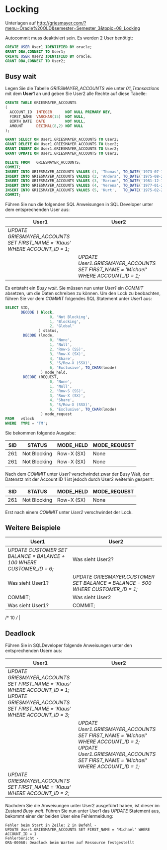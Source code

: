 # Locking

Unterlagen auf http://griesmayer.com/?menu=Oracle%20OLD&semester=Semester_3&topic=08_Locking

Autocommit muss deaktiviert sein. Es werden 2 User benötigt:

```sql
CREATE USER User1 IDENTIFIED BY oracle;
GRANT DBA,CONNECT TO User1;
CREATE USER User2 IDENTIFIED BY oracle;
GRANT DBA,CONNECT TO User2;
```

## Busy wait
Legen Sie die Tabelle *GRIESMAYER_ACCOUNTS* wie unter *01_Transactions* mit dem **User1** an und geben Sie User2
alle Rechte auf diese Tabelle:
```sql
CREATE TABLE GRIESMAYER_ACCOUNTS
(
  ACCOUNT_ID  INTEGER      NOT NULL PRIMARY KEY,
  FIRST_NAME  VARCHAR(15)  NOT NULL,
  BIRTH_DATE  DATE         NOT NULL,
  AMOUNT      DECIMAL(8,2) NOT NULL
);

GRANT SELECT ON User1.GRIESMAYER_ACCOUNTS TO User2;
GRANT DELETE ON User1.GRIESMAYER_ACCOUNTS TO User2;
GRANT INSERT ON User1.GRIESMAYER_ACCOUNTS TO User2;
GRANT UPDATE ON User1.GRIESMAYER_ACCOUNTS TO User2;

DELETE FROM   GRIESMAYER_ACCOUNTS;
COMMIT;
INSERT INTO GRIESMAYER_ACCOUNTS VALUES (1, 'Thomas', TO_DATE('1973-07-14', 'yyyy-mm-dd'),  500.50);
INSERT INTO GRIESMAYER_ACCOUNTS VALUES (2, 'Andera', TO_DATE('1975-08-20', 'yyyy-mm-dd'),  100.00);
INSERT INTO GRIESMAYER_ACCOUNTS VALUES (3, 'Marion', TO_DATE('1981-12-12', 'yyyy-mm-dd'), -200.00);
INSERT INTO GRIESMAYER_ACCOUNTS VALUES (4, 'Verena', TO_DATE('1977-01-27', 'yyyy-mm-dd'),  900.00);
INSERT INTO GRIESMAYER_ACCOUNTS VALUES (5, 'Kurt',   TO_DATE('1975-02-28', 'yyyy-mm-dd'),  800.40);
COMMIT;
```

Führen Sie nun die folgenden SQL Anweisungen in SQL Developer unter dem entsprechenden User aus:

| User1                                                                      	| User2                                                                        	| 
| ---------------------------------------------------------------------------	| -----------------------------------------------------------------------------	| 
| *UPDATE GRIESMAYER_ACCOUNTS SET FIRST_NAME = 'Klaus' WHERE ACCOUNT_ID = 1;*	|                                                                              	| 
|                                                                            	| *UPDATE User1.GRIESMAYER_ACCOUNTS SET FIRST_NAME = 'Michael' WHERE ACCOUNT_ID = 1;*	| 

Es entsteht ein *Busy wait*. Sie müssen nun unter *User1* ein *COMMIT* absetzen, um die Daten
schreiben zu können. Um den Lock zu beobachten, führen Sie vor dem *COMMIT* folgendes SQL Statement 
unter User1 aus:

```sql
SELECT SID,
       DECODE ( block,
                    0, 'Not Blocking',
                    1, 'Blocking',
                    2, 'Global'
               ) status,
        DECODE (lmode,
                    0, 'None',
                    1, 'Null',
                    2, 'Row-S (SS)',
                    3, 'Row-X (SX)',
                    4, 'Share',
                    5, 'S/Row-X (SSX)',
                    6, 'Exclusive', TO_CHAR(lmode)
                ) mode_held,
        DECODE (REQUEST,
                    0, 'None',
                    1, 'Null',
                    2, 'Row-S (SS)',
                    3, 'Row-X (SX)',
                    4, 'Share',
                    5, 'S/Row-X (SSX)',
                    6, 'Exclusive', TO_CHAR(lmode)
                ) mode_request
FROM   v$lock
WHERE  TYPE = 'TM';
```

Sie bekommen folgende Ausgabe:

| SID	| STATUS      	| MODE_HELD 	| MODE_REQUEST	|
| ---	| ------------	| ----------	| ------------	|
| 261	| Not Blocking	| Row-X (SX)	| None        	|
| 261	| Not Blocking	| Row-X (SX)	| None        	|


Nach dem *COMMIT* unter *User1* verschwindet zwar der Busy Wait, der Datenstz mit der Account ID 1 ist jedoch
durch User2 weiterhin gesperrt:

| SID	| STATUS      	| MODE_HELD 	| MODE_REQUEST |
| ---	| ------------	| ----------	| ------------ |
| 261	| Not Blocking	| Row-X (SX)	| None         |

Erst nach einem *COMMIT* unter *User2* verschwindet der Lock.

## Weitere Beispiele

| User1                                                                      	| User2                                                                        	| 
| ---------------------------------------------------------------------------	| -----------------------------------------------------------------------------	| 
| *UPDATE CUSTOMER SET BALANCE = BALANCE + 100 WHERE  CUSTOMER_ID = 6;*	      | Was sieht User2?                                                             	| 
| Was sieht User1?                                                           	| *UPDATE GRIESMAYER.CUSTOMER SET BALANCE = BALANCE - 500 WHERE CUSTOMER_ID = 1;* |
| COMMIT;                                                                    	| Was sieht User2                                                                 |
| Was sieht User1?                                                          	| COMMIT;                                                                         |

/* 10 */*	| 

## Deadlock

Führen Sie in SQLDeveloper folgende Anweisungen unter den entsprechenden Usern aus:

| User1                                                                                                                                                  	| User2                                                                                                                                                  	| 
| -------------------------------------------------------------------------------------------------------------------------------------------------------	| -------------------------------------------------------------------------------------------------------------------------------------------------------	| 
| *UPDATE GRIESMAYER_ACCOUNTS SET FIRST_NAME = 'Klaus' WHERE ACCOUNT_ID = 1;*<br>*UPDATE GRIESMAYER_ACCOUNTS SET FIRST_NAME = 'Klaus' WHERE ACCOUNT_ID = 3;*	|                                                                                                                                                        	| 
|                                                                                                                                                        	| *UPDATE User1.GRIESMAYER_ACCOUNTS SET FIRST_NAME = 'Michael' WHERE ACCOUNT_ID = 2;*<br>*UPDATE User1.GRIESMAYER_ACCOUNTS SET FIRST_NAME = 'Michael' WHERE ACCOUNT_ID = 1;*	| 
| *UPDATE GRIESMAYER_ACCOUNTS SET FIRST_NAME = 'Klaus' WHERE ACCOUNT_ID = 2;*                                                                            	|                                                                                                                                                        	| 

Nachdem Sie die Anweisungen unter User2 ausgeführt haben, ist dieser im Zustand *Busy wait*. Führen Sie nun 
unter User1 das *UPDATE* Statement aus, bekommt einer der beiden User eine Fehlermeldung:
```
Fehler beim Start in Zeile: 2 in Befehl -
UPDATE User1.GRIESMAYER_ACCOUNTS SET FIRST_NAME = 'Michael' WHERE ACCOUNT_ID = 1
Fehlerbericht -
ORA-00060: Deadlock beim Warten auf Ressource festgestellt
```
